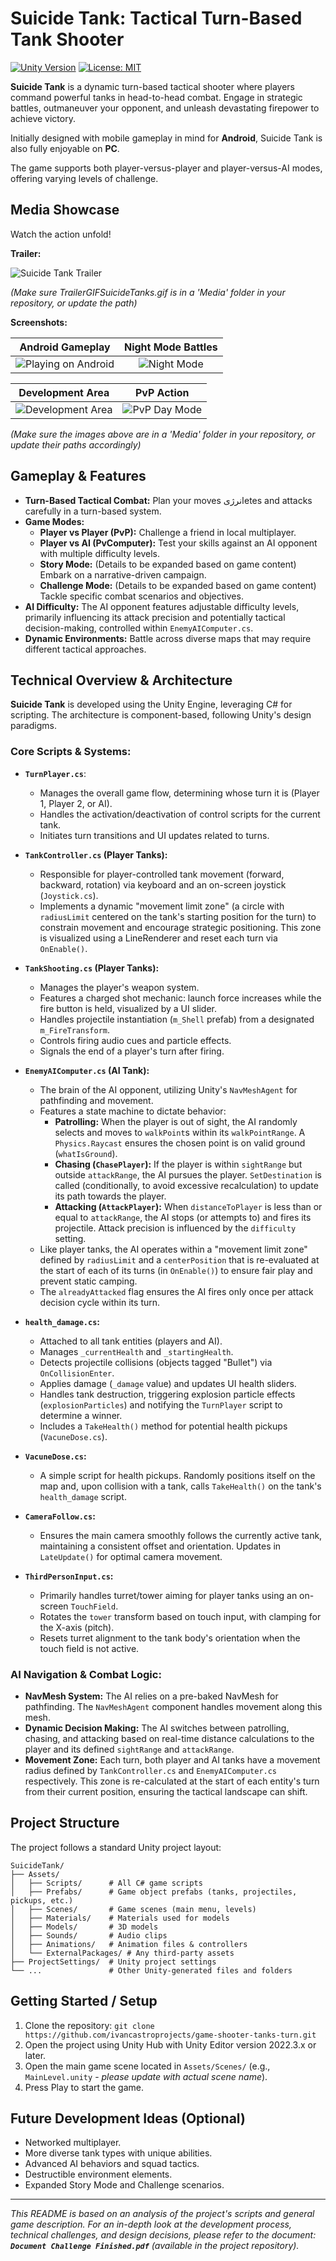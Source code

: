 # Suicide Tank: Tactical Turn-Based Tank Shooter

[![Unity Version](https://img.shields.io/badge/Unity-2022.3%2B-blue.svg)](https://unity.com/) [![License: MIT](https://img.shields.io/badge/License-MIT-yellow.svg)](https://opensource.org/licenses/MIT)

**Suicide Tank** is a dynamic turn-based tactical shooter where players command powerful tanks in head-to-head combat. Engage in strategic battles, outmaneuver your opponent, and unleash devastating firepower to achieve victory.

Initially designed with mobile gameplay in mind for **Android**, Suicide Tank is also fully enjoyable on **PC**.

The game supports both player-versus-player and player-versus-AI modes, offering varying levels of challenge.

## Media Showcase

Watch the action unfold!

**Trailer:**

![Suicide Tank Trailer](./Media/TrailerGIFSuicideTanks.gif)

*(Make sure TrailerGIFSuicideTanks.gif is in a 'Media' folder in your repository, or update the path)*

**Screenshots:**

| Android Gameplay                                  | Night Mode Battles                               |
| :------------------------------------------------: | :----------------------------------------------: |
| ![Playing on Android](./Media/Pic_playing_from_android.jpg) | ![Night Mode](./Media/Pic_nightmode.jpg)         |

| Development Area                                  | PvP Action                                       |
| :-------------------------------------------------: | :----------------------------------------------: |
| ![Development Area](./Media/Pic_deveelopment_area_tank.jpg) | ![PvP Day Mode](./Media/Pic_PlayerVSPlayer_daymode.jpg) |

*(Make sure the images above are in a 'Media' folder in your repository, or update their paths accordingly)*

## Gameplay & Features

*   **Turn-Based Tactical Combat:** Plan your moves انرژیetes and attacks carefully in a turn-based system.
*   **Game Modes:**
    *   **Player vs Player (PvP):** Challenge a friend in local multiplayer.
    *   **Player vs AI (PvComputer):** Test your skills against an AI opponent with multiple difficulty levels.
    *   **Story Mode:** (Details to be expanded based on game content) Embark on a narrative-driven campaign.
    *   **Challenge Mode:** (Details to be expanded based on game content) Tackle specific combat scenarios and objectives.
*   **AI Difficulty:** The AI opponent features adjustable difficulty levels, primarily influencing its attack precision and potentially tactical decision-making, controlled within `EnemyAIComputer.cs`.
*   **Dynamic Environments:** Battle across diverse maps that may require different tactical approaches.

## Technical Overview & Architecture

**Suicide Tank** is developed using the Unity Engine, leveraging C# for scripting. The architecture is component-based, following Unity's design paradigms.

### Core Scripts & Systems:

*   **`TurnPlayer.cs`**:
    *   Manages the overall game flow, determining whose turn it is (Player 1, Player 2, or AI).
    *   Handles the activation/deactivation of control scripts for the current tank.
    *   Initiates turn transitions and UI updates related to turns.

*   **`TankController.cs` (Player Tanks):**
    *   Responsible for player-controlled tank movement (forward, backward, rotation) via keyboard and an on-screen joystick (`Joystick.cs`).
    *   Implements a dynamic "movement limit zone" (a circle with `radiusLimit` centered on the tank's starting position for the turn) to constrain movement and encourage strategic positioning. This zone is visualized using a LineRenderer and reset each turn via `OnEnable()`.

*   **`TankShooting.cs` (Player Tanks):**
    *   Manages the player's weapon system.
    *   Features a charged shot mechanic: launch force increases while the fire button is held, visualized by a UI slider.
    *   Handles projectile instantiation (`m_Shell` prefab) from a designated `m_FireTransform`.
    *   Controls firing audio cues and particle effects.
    *   Signals the end of a player's turn after firing.

*   **`EnemyAIComputer.cs` (AI Tank):**
    *   The brain of the AI opponent, utilizing Unity's `NavMeshAgent` for pathfinding and movement.
    *   Features a state machine to dictate behavior:
        *   **Patrolling:** When the player is out of sight, the AI randomly selects and moves to `walkPoint`s within its `walkPointRange`. A `Physics.Raycast` ensures the chosen point is on valid ground (`whatIsGround`).
        *   **Chasing (`ChasePlayer`):** If the player is within `sightRange` but outside `attackRange`, the AI pursues the player. `SetDestination` is called (conditionally, to avoid excessive recalculation) to update its path towards the player.
        *   **Attacking (`AttackPlayer`):** When `distanceToPlayer` is less than or equal to `attackRange`, the AI stops (or attempts to) and fires its projectile. Attack precision is influenced by the `difficulty` setting.
    *   Like player tanks, the AI operates within a "movement limit zone" defined by `radiusLimit` and a `centerPosition` that is re-evaluated at the start of each of its turns (in `OnEnable()`) to ensure fair play and prevent static camping.
    *   The `alreadyAttacked` flag ensures the AI fires only once per attack decision cycle within its turn.

*   **`health_damage.cs`:**
    *   Attached to all tank entities (players and AI).
    *   Manages `_currentHealth` and `_startingHealth`.
    *   Detects projectile collisions (objects tagged "Bullet") via `OnCollisionEnter`.
    *   Applies damage (`_damage` value) and updates UI health sliders.
    *   Handles tank destruction, triggering explosion particle effects (`explosionParticles`) and notifying the `TurnPlayer` script to determine a winner.
    *   Includes a `TakeHealth()` method for potential health pickups (`VacuneDose.cs`).

*   **`VacuneDose.cs`:**
    *   A simple script for health pickups. Randomly positions itself on the map and, upon collision with a tank, calls `TakeHealth()` on the tank's `health_damage` script.

*   **`CameraFollow.cs`:**
    *   Ensures the main camera smoothly follows the currently active tank, maintaining a consistent offset and orientation. Updates in `LateUpdate()` for optimal camera movement.

*   **`ThirdPersonInput.cs`:**
    *   Primarily handles turret/tower aiming for player tanks using an on-screen `TouchField`.
    *   Rotates the `tower` transform based on touch input, with clamping for the X-axis (pitch).
    *   Resets turret alignment to the tank body's orientation when the touch field is not active.

### AI Navigation & Combat Logic:

*   **NavMesh System:** The AI relies on a pre-baked NavMesh for pathfinding. The `NavMeshAgent` component handles movement along this mesh.
*   **Dynamic Decision Making:** The AI switches between patrolling, chasing, and attacking based on real-time distance calculations to the player and its defined `sightRange` and `attackRange`.
*   **Movement Zone:** Each turn, both player and AI tanks have a movement radius defined by `TankController.cs` and `EnemyAIComputer.cs` respectively. This zone is re-calculated at the start of each entity's turn from their current position, ensuring the tactical landscape can shift.

## Project Structure

The project follows a standard Unity project layout:

```
SuicideTank/
├── Assets/
│   ├── Scripts/      # All C# game scripts
│   ├── Prefabs/      # Game object prefabs (tanks, projectiles, pickups, etc.)
│   ├── Scenes/       # Game scenes (main menu, levels)
│   ├── Materials/    # Materials used for models
│   ├── Models/       # 3D models
│   ├── Sounds/       # Audio clips
│   ├── Animations/   # Animation files & controllers
│   └── ExternalPackages/ # Any third-party assets
├── ProjectSettings/  # Unity project settings
└── ...               # Other Unity-generated files and folders
```

## Getting Started / Setup

1.  Clone the repository: `git clone https://github.com/ivancastroprojects/game-shooter-tanks-turn.git`
2.  Open the project using Unity Hub with Unity Editor version 2022.3.x or later.
3.  Open the main game scene located in `Assets/Scenes/` (e.g., `MainLevel.unity` - *please update with actual scene name*).
4.  Press Play to start the game.

## Future Development Ideas (Optional)

*   Networked multiplayer.
*   More diverse tank types with unique abilities.
*   Advanced AI behaviors and squad tactics.
*   Destructible environment elements.
*   Expanded Story Mode and Challenge scenarios.

---

*This README is based on an analysis of the project's scripts and general game description. For an in-depth look at the development process, technical challenges, and design decisions, please refer to the document: **`Document Challenge Finished.pdf`** (available in the project repository).*
